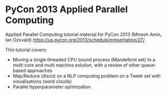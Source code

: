 PyCon 2013 Applied Parallel Computing
=====================================

Applied Parallel Computing tutorial material for PyCon 2013 (Minesh Amin, Ian Ozsvald)
https://us.pycon.org/2013/schedule/presentation/27/

This tutorial covers:
 * Moving a single threaded CPU bound process (Mandelbrot set) to a multi core and multi machine solution, with a review of other queue-based approaches
 * Map/Reduce (disco) on a NLP computing problem on a Tweet set with visualisations (word clouds)
 * Parallel hyperparameter optimization
